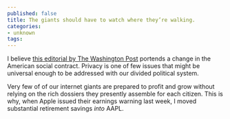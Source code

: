 ```yaml
---
published: false
title: The giants should have to watch where they’re walking.
categories:
- unknown
tags:
---
```


I believe [this editorial by The Washington Post](https://www.washingtonpost.com/opinions/our-privacy-regime-is-broken-congress-needs-to-create-new-norms-for-a-digital-age/2019/01/04/c70b228c-0f9d-11e9-8938-5898adc28fa2_story.html) portends a change in the American social contract. Privacy is one of few issues that might be universal enough to be addressed with our divided political system.

Very few of of our internet giants are prepared to profit and grow without relying on the rich dossiers they presently assemble for each citizen. This is why, when Apple issued their earnings warning last week, I moved substantial retirement savings *into* AAPL.